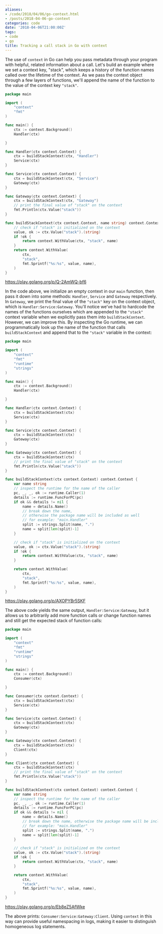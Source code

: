 ```yaml
---
aliases:
- /code/2018/04/06/go-context.html
- /posts/2018-04-06-go-context
categories: code
date: '2018-04-06T21:00:00Z'
tags:
- code
- go
title: Tracking a call stack in Go with context
---
```


The use of `context` in Go can help you pass metadata through your program with helpful, related information about a call.
Let's build an example where we set a context key, "stack", which keeps a history of the function names called over the lifetime of the context.
As we pass the context object through a few layers of functions, we'll append the name of the function to the value of the context key `"stack"`.

```go
package main

import (
    "context"
    "fmt"
)

func main() {
    ctx := context.Background()
    Handler(ctx)

}

func Handler(ctx context.Context) {
    ctx = buildStackContext(ctx, "Handler")
    Service(ctx)
}

func Service(ctx context.Context) {
    ctx = buildStackContext(ctx, "Service")
    Gateway(ctx)
}

func Gateway(ctx context.Context) {
    ctx = buildStackContext(ctx, "Gateway")
    // print the final value of "stack" on the context
    fmt.Println(ctx.Value("stack"))
}

func buildStackContext(ctx context.Context, name string) context.Context {
    // check if "stack" is initialized on the context
    value, ok := ctx.Value("stack").(string)
    if !ok {
        return context.WithValue(ctx, "stack", name)
    }
    return context.WithValue(
        ctx,
        "stack",
        fmt.Sprintf("%s:%s", value, name),
    )
}

```
<https://play.golang.org/p/Q-2AmWQ-bf6>

In the code above, we initialize an empty context in our `main` function, then pass it down into some methods: `Handler`, `Service` and `Gateway` respectively.
In `Gateway`, we print the final value of the `"stack"` key on the context object, which is `Handler:Service:Gateway`.
You'll notice we've had to hardcode the names of the functions ourselves which are appended to the `"stack"` context variable when we explicitly pass them into `buildStackContext`.
However, we can improve this.
By inspecting the Go runtime, we can programmatically look up the name of the function that calls `buildStackContext` and append that to the `"stack"` variable in the context:

```go
package main

import (
    "context"
    "fmt"
    "runtime"
    "strings"
)

func main() {
    ctx := context.Background()
    Handler(ctx)

}

func Handler(ctx context.Context) {
    ctx = buildStackContext(ctx)
    Service(ctx)
}

func Service(ctx context.Context) {
    ctx = buildStackContext(ctx)
    Gateway(ctx)
}

func Gateway(ctx context.Context) {
    ctx = buildStackContext(ctx)
    // print the final value of "stack" on the context
    fmt.Println(ctx.Value("stack"))
}

func buildStackContext(ctx context.Context) context.Context {
    var name string
    // inspect the runtime for the name of the caller
    pc, _, _, ok := runtime.Caller(1)
    details := runtime.FuncForPC(pc)
    if ok && details != nil {
        name = details.Name()
        // break down the name,
        // otherwise the package name will be included as well
        // for example: "main.Handler"
        split := strings.Split(name, ".")
        name = split[len(split)-1]
    }

    // check if "stack" is initialized on the context
    value, ok := ctx.Value("stack").(string)
    if !ok {
        return context.WithValue(ctx, "stack", name)
    }

    return context.WithValue(
        ctx,
        "stack",
        fmt.Sprintf("%s:%s", value, name),
    )
}

```
<https://play.golang.org/p/AXOPYBr5SKF>


The above code yields the same output, `Handler:Service:Gateway`, but it allows us to arbitrarily add more function calls or change function names and still get the expected stack of function calls:

```go
package main

import (
    "context"
    "fmt"
    "runtime"
    "strings"
)

func main() {
    ctx := context.Background()
    Consumer(ctx)

}

func Consumer(ctx context.Context) {
    ctx = buildStackContext(ctx)
    Service(ctx)
}

func Service(ctx context.Context) {
    ctx = buildStackContext(ctx)
    Gateway(ctx)
}

func Gateway(ctx context.Context) {
    ctx = buildStackContext(ctx)
    Client(ctx)
}

func Client(ctx context.Context) {
    ctx = buildStackContext(ctx)
    // print the final value of "stack" on the context
    fmt.Println(ctx.Value("stack"))
}

func buildStackContext(ctx context.Context) context.Context {
    var name string
    // inspect the runtime for the name of the caller
    pc, _, _, ok := runtime.Caller(1)
    details := runtime.FuncForPC(pc)
    if ok && details != nil {
        name = details.Name()
        // break down the name, otherwise the package name will be included as well
        // for example: "main.Handler"
        split := strings.Split(name, ".")
        name = split[len(split)-1]
    }

    // check if "stack" is initialized on the context
    value, ok := ctx.Value("stack").(string)
    if !ok {
        return context.WithValue(ctx, "stack", name)
    }

    return context.WithValue(
        ctx,
        "stack",
        fmt.Sprintf("%s:%s", value, name),
    )
}

```
<https://play.golang.org/p/Eb8eZ5AfWke>

The above prints: `Consumer:Service:Gateway:Client`.
Using `context` in this way can provide useful namespacing in logs, making it easier to distinguish homogeneous log statements.
